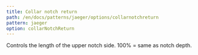 ```yaml
---
title: Collar notch return
path: /en/docs/patterns/jaeger/options/collarnotchreturn
pattern: jaeger
option: collarNotchReturn
---
```


Controls the length of the upper notch side. 100% = same as notch depth.

